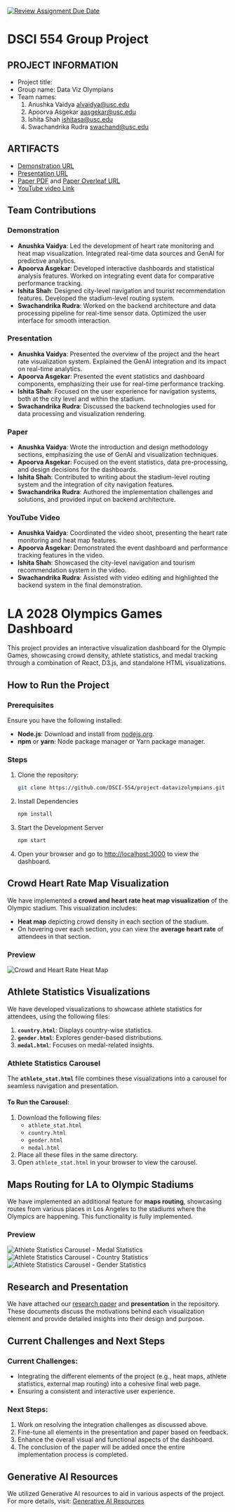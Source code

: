 [![Review Assignment Due Date](https://classroom.github.com/assets/deadline-readme-button-22041afd0340ce965d47ae6ef1cefeee28c7c493a6346c4f15d667ab976d596c.svg)](https://classroom.github.com/a/zCmYDy35)
# DSCI 554 Group Project

## PROJECT INFORMATION

- Project title:
- Group name: Data Viz Olympians
- Team names:
  1. Anushka Vaidya alvaidya@usc.edu
  2. Apoorva Asgekar aasgekar@usc.edu
  3. Ishita Shah ishitasa@usc.edu
  4. Swachandrika Rudra swachand@usc.edu

## ARTIFACTS

- [Demonstration URL](<demo-url>)
- [Presentation URL](<(https://www.overleaf.com/read/mqpvpmvwnpjn#4f0c10)>)
- [Paper PDF](<article-pdf-url>) and [Paper Overleaf URL](<overleaf-article-url>)
- [YouTube video Link](<youtube-video-url>)

## Team Contributions

### Demonstration
- **Anushka Vaidya**: Led the development of heart rate monitoring and heat map visualization. Integrated real-time data sources and GenAI for predictive analytics.
- **Apoorva Asgekar**: Developed interactive dashboards and statistical analysis features. Worked on integrating event data for comparative performance tracking.
- **Ishita Shah**: Designed city-level navigation and tourist recommendation features. Developed the stadium-level routing system.
- **Swachandrika Rudra**: Worked on the backend architecture and data processing pipeline for real-time sensor data. Optimized the user interface for smooth interaction.

### Presentation
- **Anushka Vaidya**: Presented the overview of the project and the heart rate visualization system. Explained the GenAI integration and its impact on real-time analytics.
- **Apoorva Asgekar**: Presented the event statistics and dashboard components, emphasizing their use for real-time performance tracking.
- **Ishita Shah**: Focused on the user experience for navigation systems, both at the city level and within the stadium.
- **Swachandrika Rudra**: Discussed the backend technologies used for data processing and visualization rendering.

### Paper
- **Anushka Vaidya**: Wrote the introduction and design methodology sections, emphasizing the use of GenAI and visualization techniques.
- **Apoorva Asgekar**: Focused on the event statistics, data pre-processing, and design decisions for the dashboards.
- **Ishita Shah**: Contributed to writing about the stadium-level routing system and the integration of city navigation features.
- **Swachandrika Rudra**: Authored the implementation challenges and solutions, and provided input on backend architecture.

### YouTube Video
- **Anushka Vaidya**: Coordinated the video shoot, presenting the heart rate monitoring and heat map features.
- **Apoorva Asgekar**: Demonstrated the event dashboard and performance tracking features in the video.
- **Ishita Shah**: Showcased the city-level navigation and tourism recommendation system in the video.
- **Swachandrika Rudra**: Assisted with video editing and highlighted the backend system in the final demonstration.


# **LA 2028 Olympics Games Dashboard**

This project provides an interactive visualization dashboard for the Olympic Games, showcasing crowd density, athlete statistics, and medal tracking through a combination of React, D3.js, and standalone HTML visualizations.

## **How to Run the Project**

### **Prerequisites**

Ensure you have the following installed:

- **Node.js**: Download and install from [nodejs.org](https://nodejs.org/).
- **npm** or **yarn**: Node package manager or Yarn package manager.

### **Steps**

1. Clone the repository:

   ```bash
   git clone https://github.com/DSCI-554/project-datavizolympians.git


2. Install Dependencies

    ```bash
    npm install

3. Start the Development Server

    ```bash
    npm start

4. Open your browser and go to [http://localhost:3000](http://localhost:3000) to view the dashboard.


## **Crowd Heart Rate Map Visualization**

We have implemented a **crowd and heart rate heat map visualization** of the Olympic stadium. This visualization includes:

- **Heat map** depicting crowd density in each section of the stadium.
- On hovering over each section, you can view the **average heart rate** of attendees in that section.

### Preview

![Crowd and Heart Rate Heat Map](crowd_heart_rate_map_image.jpg)


## **Athlete Statistics Visualizations**

We have developed visualizations to showcase athlete statistics for attendees, using the following files:

1. **`country.html`**: Displays country-wise statistics.
2. **`gender.html`**: Explores gender-based distributions.
3. **`medal.html`**: Focuses on medal-related insights.

### **Athlete Statistics Carousel**

The **`athlete_stat.html`** file combines these visualizations into a carousel for seamless navigation and presentation.

#### To Run the Carousel:

1. Download the following files:
   - `athlete_stat.html`
   - `country.html`
   - `gender.html`
   - `medal.html`
2. Place all these files in the same directory.
3. Open `athlete_stat.html` in your browser to view the carousel.

## **Maps Routing for LA to Olympic Stadiums**

We have implemented an additional feature for **maps routing**, showcasing routes from various places in Los Angeles to the stadiums where the Olympics are happening. This functionality is fully implemented.

### Preview

![Athlete Statistics Carousel - Medal Statistics](athlete_statistics_carousel_image1.jpg)
![Athlete Statistics Carousel - Country Statistics](athlete_statistics_carousel_image2.jpg)
![Athlete Statistics Carousel - Gender Statistics](athlete_statistics_carousel_image3.jpg)

## **Research and Presentation**

We have attached our [research paper](https://www.overleaf.com/read/mqpvpmvwnpjn#4f0c10) and **presentation** in the repository. These documents discuss the motivations behind each visualization element and provide detailed insights into their design and purpose.

## **Current Challenges and Next Steps**

### Current Challenges:
- Integrating the different elements of the project (e.g., heat maps, athlete statistics, external map routing) into a cohesive final web page.
- Ensuring a consistent and interactive user experience.

### Next Steps:
1. Work on resolving the integration challenges as discussed above.
2. Fine-tune all elements in the presentation and paper based on feedback.
3. Enhance the overall visual and functional aspects of the dashboard.
4. The conclusion of the paper will be added once the entire implementation process is completed.

## **Generative AI Resources**

We utilized Generative AI resources to aid in various aspects of the project. For more details, visit:
[Generative AI Resources](https://drive.google.com/drive/folders/1-DTx7jNnMfjKjmm4SeGTOT5iS6HJx4Gf?usp=sharing)

